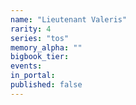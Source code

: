 ```yaml
---
name: "Lieutenant Valeris"
rarity: 4
series: "tos"
memory_alpha: ""
bigbook_tier:
events:
in_portal:
published: false
---
```

